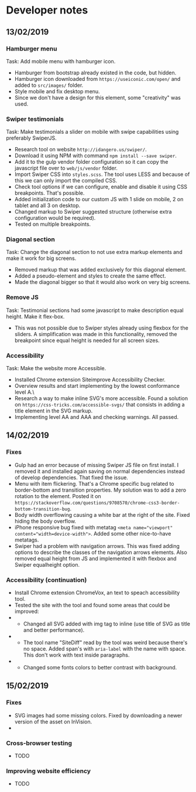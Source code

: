 # Developer notes

## 13/02/2019

### Hamburger menu
Task: Add mobile menu with hamburger icon.
- Hamburger from bootstrap already existed in the code, but hidden.
- Hamburger icon downloaded from `https://useiconic.com/open/` and added to `src/images/` folder.
- Style mobile and fix desktop menu.
- Since we don't have a design for this element, some "creativity" was used.

### Swiper testimonials
Task: Make testimonials a slider on mobile with swipe capabilities using preferably SwiperJS.
- Research tool on website `http://idangero.us/swiper/`.
- Download it using NPM with command `npm install --save swiper`.
- Add it to the gulp vendor folder configuration so it can copy the javascript file over to `web/js/vendor` folder.
- Import Swiper CSS into `styles.scss`. The tool uses LESS and because of this we can only import the compiled CSS.
- Check tool options if we can configure, enable and disable it using CSS breakpoints. That's possible.
- Added initialization code to our custom JS with 1 slide on mobile, 2 on tablet and all 3 on desktop.
- Changed markup to Swiper suggested structure (otherwise extra configuration would be required).
- Tested on multiple breakpoints.

### Diagonal section
Task: Change the diagonal section to not use extra markup elements and make it work for big screens.
- Removed markup that was added exclusively for this diagonal element.
- Added a pseudo-element and styles to create the same effect.
- Made the diagonal bigger so that it would also work on very big screens.

### Remove JS
Task: Testimonial sections had some javascript to make description equal height. Make it flex-box.
- This was not possible due to Swiper styles already using flexbox for the sliders. A simplification was made in this functionality, removed the breakpoint since equal height is needed for all screen sizes.

### Accessibility
Task: Make the website more Accessible.
- Installed Chrome extension Siteimprove Accessibility Checker.
- Overview results and start implementing by the lowest conformance level A.\
- Research a way to make inline SVG's more accessible. Found a solution on `https://css-tricks.com/accessible-svgs/` that consists in adding a title element in the SVG markup.
- Implementing level AA and AAA and checking warnings. All passed.

## 14/02/2019

### Fixes
- Gulp had an error because of missing Swiper JS file on first install. I removed it and installed again saving on normal dependencies instead of develop dependencies. That fixed the issue.
- Menu with item flickering. That's a Chrome specific bug related to border-bottom and transition properties. My solution was to add a zero rotation to the element. Posted it on `https://stackoverflow.com/questions/9708570/chrome-css3-border-bottom-transition-bug`.
- Body width overflowing causing a white bar at the right of the site. Fixed hiding the body overflow.
- iPhone responsive bug fixed with metatag `<meta name="viewport" content="width=device-width">`. Added some other nice-to-have metatags.
- Swiper had a problem with navigation arrows. This was fixed adding options to describe the classes of the navigation arrows elements. Also removed equal height from JS and implemented it with flexbox and Swiper equalheight option.

### Accessibility (continuation)
- Install Chrome extension ChromeVox, an text to speach accessibility tool.
- Tested the site with the tool and found some areas that could be improved:
- - Changed all SVG added with img tag to inline (use title of SVG as title and better performance).
- - The tool name "SiteDiff" read by the tool was weird because there's no space. Added span's with `aria-label` with the name with space. This don't work with text inside paragraphs.
- - Changed some fonts colors to better contrast with background.

## 15/02/2019

### Fixes
- SVG images had some missing colors. Fixed by downloading a newer version of the asset on InVision.
- 

### Cross-browser testing
- TODO

### Improving website efficiency
- TODO
